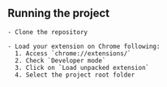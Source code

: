 ## Running the project

    - Clone the repository

    - Load your extension on Chrome following:
      1. Access `chrome://extensions/`
      2. Check `Developer mode`
      3. Click on `Load unpacked extension`
      4. Select the project root folder

